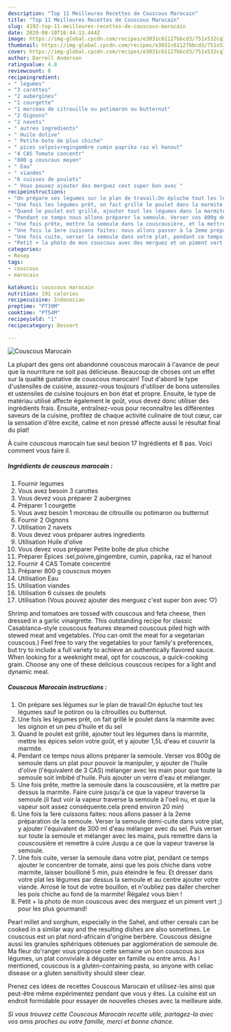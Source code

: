 ```yaml
---
description: "Top 11 Meilleures Recettes de Couscous Marocain"
title: "Top 11 Meilleures Recettes de Couscous Marocain"
slug: 4192-top-11-meilleures-recettes-de-couscous-marocain
date: 2020-08-10T16:44:13.444Z
image: https://img-global.cpcdn.com/recipes/e3031c61127bbcd3/751x532cq70/couscous-marocain-photo-principale-de-la-recette.jpg
thumbnail: https://img-global.cpcdn.com/recipes/e3031c61127bbcd3/751x532cq70/couscous-marocain-photo-principale-de-la-recette.jpg
cover: https://img-global.cpcdn.com/recipes/e3031c61127bbcd3/751x532cq70/couscous-marocain-photo-principale-de-la-recette.jpg
author: Darrell Anderson
ratingvalue: 4.8
reviewcount: 8
recipeingredient:
- " legumes"
- "3 carottes"
- "2 aubergines"
- "1 courgette"
- "1 morceau de citrouille ou potimaron ou butternut"
- "2 Oignons"
- "2 navets"
- " autres ingredients"
- " Huile dolive"
- " Petite bote de plus chiche"
- " pices selpoivregingembre cumin paprika raz el hanout"
- "4 CAS Tomate concentr"
- "800 g couscous moyen"
- " Eau"
- " viandes"
- "6 cuisses de poulets"
- " Vous pouvez ajouter des merguez cest super bon avec "
recipeinstructions:
- "On prépare ses légumes sur le plan de travail:On épluche tout les légumes sauf le potiron ou la citrouilles ou butternut."
- "Une fois les légumes prêt, on fait grillé le poulet dans la marmite avec les oignon et un peu d&#39;huile et du sel"
- "Quand le poulet est grillé, ajouter tout les légumes dans la marmite, mettre les épices selon votre goût, et y ajouter 1,5L d&#39;eau et couvrir la marmite."
- "Pendant ce temps nous allons préparer la semoule. Verser vos 800g de semoule dans un plat pour pouvoir la manipuler, y ajouter de l&#39;huile d&#39;olive (l&#39;équivalent de 3 CAS) mélanger avec les main pour que toute la semoule soit imbibé d&#39;huile. Puis ajouter un verre d&#39;eau et mélanger."
- "Une fois prête, mettre la semoule dans la couscousière, et la mettre par dessus la marmite. Faire cuire jusqu&#39;à ce que la vapeur traverse la semoule.(il faut voir la vapeur traverse la semoule à l&#39;oeil nu, et que la vapeur soit assez conséquente.cela prend environ 20 min)"
- "Une fois la 1ere cuissons faites: nous allons passer à la 2eme préparation de la semoule. Verser la semoule demi-cuite dans votre plat, y ajouter l&#39;équivalent de 300 ml d&#39;eau mélanger avec du sel. Puis verser sur toute la semoule et mélanger avec les mains, puis remettre dans la couscousière et remettre à cuire Jusqu a ce que la vapeur traverse la semoule."
- "Une fois cuite, verser la semoule dans votre plat, pendant ce temps ajouter le concentrer de tomate, ainsi que les pois chiche dans votre marmite, laisser bouilloné 5 min, puis éteindre le feu. Et dresser dans votre plat les légumes par dessus la semoule et au centre ajouter votre viande. Arrosé le tout de votre bouillon, et n&#39;oubliez pas daller chercher les pois chiche au fond de la marmite! Régalez vous bien !"
- "Petit + la photo de mon couscous avec des merguez et un piment vert ;) pour les plus gourmand!"
categories:
- Resep
tags:
- couscous
- marocain

katakunci: couscous marocain 
nutrition: 191 calories
recipecuisine: Indonesian
preptime: "PT39M"
cooktime: "PT54M"
recipeyield: "1"
recipecategory: Dessert

---
```



![Couscous Marocain](https://img-global.cpcdn.com/recipes/e3031c61127bbcd3/751x532cq70/couscous-marocain-photo-principale-de-la-recette.jpg)

La plupart des gens ont abandonné couscous marocain à l'avance de peur que la nourriture ne soit pas délicieuse. Beaucoup de choses ont un effet sur la qualité gustative de couscous marocain! Tout d'abord le type d'ustensiles de cuisine, assurez-vous toujours d'utiliser de bons ustensiles et ustensiles de cuisine toujours en bon état et propre. Ensuite, le type de matériau utilisé affecte également le goût, vous devez donc utiliser des ingrédients frais. Ensuite, entraînez-vous pour reconnaître les différentes saveurs de la cuisine, profitez de chaque activité culinaire de tout cœur, car la sensation d'être excité, calme et non pressé affecte aussi le résultat final du plat!

<!--inarticleads1-->

À cuire couscous marocain tue seul besion 17 Ingrédients et 8 pas. Voici comment vous faire il.

##### Ingrédients de couscous marocain :

1. Fournir  legumes
1. Vous avez besoin 3 carottes
1. Vous devez vous préparer 2 aubergines
1. Préparer 1 courgette
1. Vous avez besoin 1 morceau de citrouille ou potimaron ou butternut
1. Fournir 2 Oignons
1. Utilisation 2 navets
1. Vous devez vous préparer  autres ingredients
1. Utilisation  Huile d&#39;olive
1. Vous devez vous préparer  Petite boîte de plus chiche
1. Préparer  Épices :sel,poivre,gingembre, cumin, paprika, raz el hanout
1. Fournir 4 CAS Tomate concentré
1. Préparer 800 g couscous moyen
1. Utilisation  Eau
1. Utilisation  viandes
1. Utilisation 6 cuisses de poulets
1. Utilisation  (Vous pouvez ajouter des merguez c&#39;est super bon avec ♡)


Shrimp and tomatoes are tossed with couscous and feta cheese, then dressed in a garlic vinaigrette. This outstanding recipe for classic Casablanca-style couscous features steamed couscous piled high with stewed meat and vegetables. (You can omit the meat for a vegetarian couscous.) Feel free to vary the vegetables to your family&#39;s preferences, but try to include a full variety to achieve an authentically flavored sauce. When looking for a weeknight meal, opt for couscous, a quick-cooking grain. Choose any one of these delicious couscous recipes for a light and dynamic meal. 

<!--inarticleads2-->

##### Couscous Marocain instructions :

1. On prépare ses légumes sur le plan de travail:On épluche tout les légumes sauf le potiron ou la citrouilles ou butternut.
1. Une fois les légumes prêt, on fait grillé le poulet dans la marmite avec les oignon et un peu d&#39;huile et du sel
1. Quand le poulet est grillé, ajouter tout les légumes dans la marmite, mettre les épices selon votre goût, et y ajouter 1,5L d&#39;eau et couvrir la marmite.
1. Pendant ce temps nous allons préparer la semoule. Verser vos 800g de semoule dans un plat pour pouvoir la manipuler, y ajouter de l&#39;huile d&#39;olive (l&#39;équivalent de 3 CAS) mélanger avec les main pour que toute la semoule soit imbibé d&#39;huile. Puis ajouter un verre d&#39;eau et mélanger.
1. Une fois prête, mettre la semoule dans la couscousière, et la mettre par dessus la marmite. Faire cuire jusqu&#39;à ce que la vapeur traverse la semoule.(il faut voir la vapeur traverse la semoule à l&#39;oeil nu, et que la vapeur soit assez conséquente.cela prend environ 20 min)
1. Une fois la 1ere cuissons faites: nous allons passer à la 2eme préparation de la semoule. Verser la semoule demi-cuite dans votre plat, y ajouter l&#39;équivalent de 300 ml d&#39;eau mélanger avec du sel. Puis verser sur toute la semoule et mélanger avec les mains, puis remettre dans la couscousière et remettre à cuire Jusqu a ce que la vapeur traverse la semoule.
1. Une fois cuite, verser la semoule dans votre plat, pendant ce temps ajouter le concentrer de tomate, ainsi que les pois chiche dans votre marmite, laisser bouilloné 5 min, puis éteindre le feu. Et dresser dans votre plat les légumes par dessus la semoule et au centre ajouter votre viande. Arrosé le tout de votre bouillon, et n&#39;oubliez pas daller chercher les pois chiche au fond de la marmite! Régalez vous bien !
1. Petit + la photo de mon couscous avec des merguez et un piment vert ;) pour les plus gourmand!


Pearl millet and sorghum, especially in the Sahel, and other cereals can be cooked in a similar way and the resulting dishes are also sometimes. Le couscous est un plat nord-africain d&#39;origine berbère. Couscous désigne aussi les granules sphériques obtenues par agglomération de semoule de. Ma fleur do&#39;ranger vous propose cette semaine un bon couscous aux légumes, un plat conviviale à déguster en famille ou entre amis. As I mentioned, couscous is a gluten-containing pasta, so anyone with celiac disease or a gluten sensitivity should steer clear. 

<!--inarticleads1-->

<p>
Prenez ces idées de recettes Couscous Marocain et utilisez-les ainsi que peut-être même expérimentez pendant que vous y êtes. La cuisine est un endroit formidable pour essayer de nouvelles choses avec la meilleure aide.
</p>

<p>
<i>Si vous trouvez cette Couscous Marocain recette utile, partagez-la avec vos amis proches ou votre famille, merci et bonne chance.</i>
</p>
